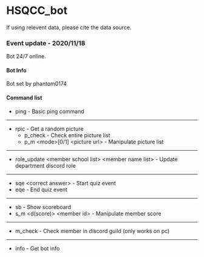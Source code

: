 # HSQCC\_bot
If using relevent data, please cite the data source.

### Event update - 2020/11/18
Bot 24/7 online.


#### Bot Info
Bot set by phantom0174

#### Command list
- ping - Basic ping command

---

- rpic - Get a random picture
    - p_check - Check entire picture list
    - p_m \<mode\>[0/1] \<picture url\> - Manipulate picture list

---

- role_update \<member school list\> \<member name list\> - Update department discord role

---

- sqe \<correct answer\> - Start quiz event
- eqe - End quiz event 

---

- sb - Show scoreboard
- s_m \<d(score)\> \<member id\> - Manipulate member score

---

- m_check - Check member in discord guild (only works on pc)

---

- info - Get bot info